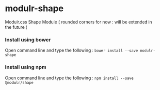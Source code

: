 # modulr-shape

Modulr.css Shape Module ( rounded corners for now : will be extended in the future )

### Install using bower
Open command line and type the following : ``` bower install --save modulr-shape ```

### Install using npm
Open command line and type the following : ``` npm install --save @modulr/shape ```
